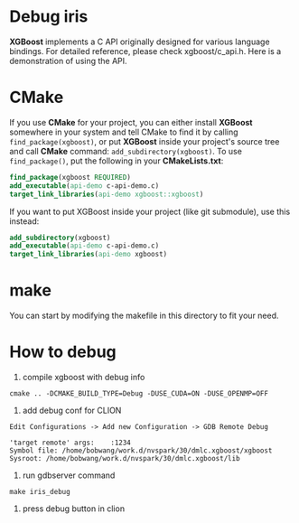 Debug iris
===

**XGBoost** implements a C API originally designed for various language
bindings.  For detailed reference, please check xgboost/c_api.h.  Here is a
demonstration of using the API.

# CMake
If you use **CMake** for your project, you can either install **XGBoost**
somewhere in your system and tell CMake to find it by calling
`find_package(xgboost)`, or put **XGBoost** inside your project's source tree
and call **CMake** command: `add_subdirectory(xgboost)`.  To use
`find_package()`, put the following in your **CMakeLists.txt**:

``` CMake
find_package(xgboost REQUIRED)
add_executable(api-demo c-api-demo.c)
target_link_libraries(api-demo xgboost::xgboost)
```

If you want to put XGBoost inside your project (like git submodule), use this
instead:
``` CMake
add_subdirectory(xgboost)
add_executable(api-demo c-api-demo.c)
target_link_libraries(api-demo xgboost)
```

# make
You can start by modifying the makefile in this directory to fit your need.

# How to debug
1. compile xgboost with debug info

``` shell
cmake .. -DCMAKE_BUILD_TYPE=Debug -DUSE_CUDA=ON -DUSE_OPENMP=OFF
```

1. add debug conf for CLION

```
Edit Configurations -> Add new Configuration -> GDB Remote Debug

'target remote' args:    :1234
Symbol file: /home/bobwang/work.d/nvspark/30/dmlc.xgboost/xgboost
Sysroot: /home/bobwang/work.d/nvspark/30/dmlc.xgboost/lib
```

1. run gdbserver command
```
make iris_debug
```

1. press debug button in clion